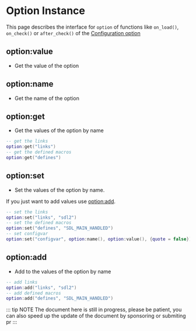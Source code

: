 # Option Instance

This page describes the interface for `option` of functions like `on_load()`, `on_check()` or `after_check()` of the [Configuration option](https://xmake.io/#/manual/configuration_option.md)

## option:value

- Get the value of the option

## option:name

- Get the name of the option

## option:get

- Get the values of the option by name

```lua
-- get the links
option:get("links")
-- get the defined macros
option:get("defines")
```

## option:set

- Set the values of the option by name.

If you just want to add values use [option:add](#option-add).

```lua
-- set the links
option:set("links", "sdl2")
-- set the defined macros
option:set("defines", "SDL_MAIN_HANDLED")
-- set configvar
option:set("configvar", option:name(), option:value(), {quote = false})
```

## option:add

- Add to the values of the option by name

```lua
-- add links
option:add("links", "sdl2")
-- add defined macros
option:add("defines", "SDL_MAIN_HANDLED")
```

::: tip NOTE
The document here is still in progress, please be patient, you can also speed up the update of the document by sponsoring or submiting pr
:::
